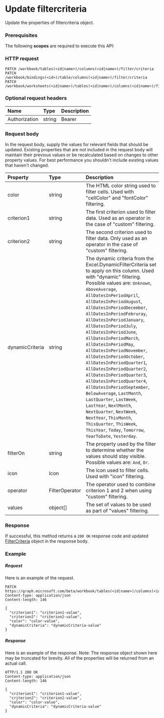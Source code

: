 # Update filtercriteria

Update the properties of filtercriteria object.
### Prerequisites
The following **scopes** are required to execute this API: 
### HTTP request
<!-- { "blockType": "ignored" } -->
```http
PATCH /workbook/tables(<id|name>)/columns(<id|name>)/filter/criteria
PATCH /workbook/bindings(<id>)/table/columns(<id|name>)/filter/criteria
PATCH /workbook/worksheets(<id|name>)/tables(<id|name>)/columns(<id|name>)/filter/criteria
```
### Optional request headers
| Name       | Type | Description|
|:-----------|:------|:----------|
| Authorization  | string  | Bearer <code>|

### Request body
In the request body, supply the values for relevant fields that should be updated. Existing properties that are not included in the request body will maintain their previous values or be recalculated based on changes to other property values. For best performance you shouldn't include existing values that haven't changed.

| Property	   | Type	|Description|
|:---------------|:--------|:----------|
|color|string|The HTML color string used to filter cells. Used with "cellColor" and "fontColor" filtering.|
|criterion1|string|The first criterion used to filter data. Used as an operator in the case of "custom" filtering.|
|criterion2|string|The second criterion used to filter data. Only used as an operator in the case of "custom" filtering.|
|dynamicCriteria|string|The dynamic criteria from the Excel.DynamicFilterCriteria set to apply on this column. Used with "dynamic" filtering. Possible values are: `Unknown`, `AboveAverage`, `AllDatesInPeriodApril`, `AllDatesInPeriodAugust`, `AllDatesInPeriodDecember`, `AllDatesInPeriodFebruray`, `AllDatesInPeriodJanuary`, `AllDatesInPeriodJuly`, `AllDatesInPeriodJune`, `AllDatesInPeriodMarch`, `AllDatesInPeriodMay`, `AllDatesInPeriodNovember`, `AllDatesInPeriodOctober`, `AllDatesInPeriodQuarter1`, `AllDatesInPeriodQuarter2`, `AllDatesInPeriodQuarter3`, `AllDatesInPeriodQuarter4`, `AllDatesInPeriodSeptember`, `BelowAverage`, `LastMonth`, `LastQuarter`, `LastWeek`, `LastYear`, `NextMonth`, `NextQuarter`, `NextWeek`, `NextYear`, `ThisMonth`, `ThisQuarter`, `ThisWeek`, `ThisYear`, `Today`, `Tomorrow`, `YearToDate`, `Yesterday`.|
|filterOn|string|The property used by the filter to determine whether the values should stay visible. Possible values are: `And`, `Or`.|
|icon|Icon|The icon used to filter cells. Used with "icon" filtering.|
|operator|FilterOperator|The operator used to combine criterion 1 and 2 when using "custom" filtering.|
|values|object[]|The set of values to be used as part of "values" filtering.|

### Response
If successful, this method returns a `200 OK` response code and updated [FilterCriteria](../resources/filtercriteria.md) object in the response body.
### Example
##### Request
Here is an example of the request.
<!-- {
  "blockType": "request",
  "name": "update_filtercriteria"
}-->
```http
PATCH https://graph.microsoft.com/beta/workbook/tables(<id|name>)/columns(<id|name>)/filter/criteria
Content-type: application/json
Content-length: 146

{
  "criterion1": "criterion1-value",
  "criterion2": "criterion2-value",
  "color": "color-value",
  "dynamicCriteria": "dynamicCriteria-value"
}
```
##### Response
Here is an example of the response. Note: The response object shown here may be truncated for brevity. All of the properties will be returned from an actual call.
<!-- {
  "blockType": "response",
  "truncated": true,
  "@odata.type": "microsoft.graph.filtercriteria"
} -->
```http
HTTP/1.1 200 OK
Content-type: application/json
Content-length: 146

{
  "criterion1": "criterion1-value",
  "criterion2": "criterion2-value",
  "color": "color-value",
  "dynamicCriteria": "dynamicCriteria-value"
}
```

<!-- uuid: 8fcb5dbc-d5aa-4681-8e31-b001d5168d79
2015-10-25 14:57:30 UTC -->
<!-- {
  "type": "#page.annotation",
  "description": "Update filtercriteria",
  "keywords": "",
  "section": "documentation",
  "tocPath": ""
}-->